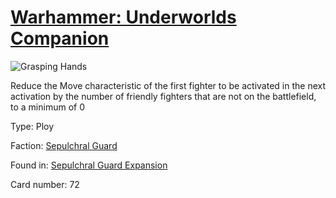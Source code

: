 # [Warhammer: Underworlds Companion](https://guidokessels.github.io/wh-underworlds)

  

![Grasping Hands](https://warhammerunderworlds.com/wp-content/uploads/sites/6/2017/12/072_ENG-Grasping-Hands.png)

Reduce the Move characteristic of the first fighter to be activated in the next activation by the number of friendly fighters that are not on the battlefield, to a minimum of 0

Type: Ploy

Faction: [Sepulchral Guard](https://guidokessels.github.io/wh-underworlds/factions/sepulchral-guard)

Found in: [Sepulchral Guard Expansion](https://guidokessels.github.io/wh-underworlds/locations/sepulchral-guard-expansion)

Card number: 72
